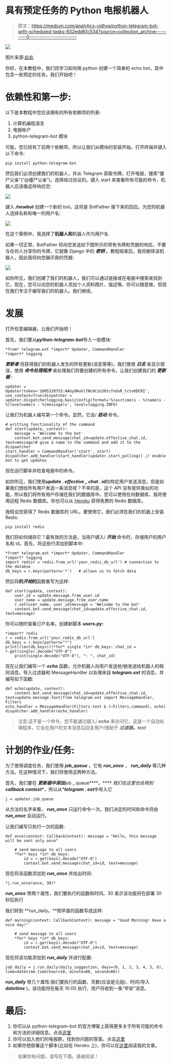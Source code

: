 # 具有预定任务的 Python 电报机器人

> 原文：<https://medium.com/analytics-vidhya/python-telegram-bot-with-scheduled-tasks-932edd61c534?source=collection_archive---------0----------------------->

![](img/9a2af5804bfe50d46293fbbf69023d3c.png)

图片来源:[此处](https://github.com/python-telegram-bot/python-telegram-bot)

你好。在本教程中，我们将学习如何用 python 创建一个简单的 echo bot，其中包含一些预定的任务。我们开始吧！

# 依赖性和第一步:

以下是本教程中您应该拥有的所有依赖项的列表:

1.  计算机编程语言
2.  电报帐户
3.  python-telegram-bot 模块

可能，您已经有了前两个依赖项，所以让我们从模块的安装开始。打开终端并键入以下命令:

```
pip install python-telegram-bot
```

然后我们必须创建我们的机器人，并从 Telegram 获取令牌。打开电报，搜索“僵尸父亲”(“@僵尸父亲”)。选择经过验证的。键入 start 来查看所有可能的命令，机器人应该像这样响应您:

![](img/c4ff4c01467aceeda1c489d2a36d8d0a.png)

键入 ***/newbot*** 创建一个新的 bot。这将是 BotFather 接下来的回应。为您的机器人选择名称和唯一的用户名:

![](img/0ae154babe2491d775d79c37dc198c49.png)

在这个案例中，我选择了**机器人和**机器人作为用户名

如果一切正常，BotFather 将向您发送如下图所示的带有令牌和凭据的响应。不要与任何人分享你的令牌，它就像 Django 中的 ***密钥*** 。教程结束后，我将删除该机器人，因此我将向您展示我的凭据:

![](img/747c61eae6d6c66a0bd78d0fd7553149.png)

如你所见，我们创建了我们的机器人，我们可以通过链接或在电报中搜索来找到它。现在，您可以向您的机器人添加个人资料图片、描述等。你可以随意做，但现在我们专注于编写我们的机器人。我们继续。

# 发展

打开任意编辑器，让我们开始吧！

首先，我们要从***python-telegram-bot***导入一些模块:

```
*from* telegram.ext *import* Updater, CommandHandler
*import* logging
```

***更新者*** 将获得我们的机器人发生的所有更新(消息等等)。我们使用 ***日志*** 来显示错误，使用 ***命令处理程序*** 来处理我们将要创建的所有命令。让我们创建我们的 ***更新器*** :

```
updater = Updater(token='1605329753:AAGy9Hukl7Nc8CzUJ0tcfndxR_tctvKDCRI', use_context=True)dispatcher = updater.dispatcherlogging.basicConfig(format='%(asctime)s - %(name)s - %(levelname)s - %(message)s', level=logging.INFO)
```

让我们为机器人编写第一个命令。显然，它会/ ***启动*** 命令。

```
# writting functionality of the command
def start(update, context):
    message = 'Welcome to the bot'
    context.bot.send_message(chat_id=update.effective_chat.id, text=message)# give a name to the command and add it to the dispaatcher
start_handler = CommandHandler('start', start)
dispatcher.add_handler(start_handler)updater.start_polling() // enable bot to get updates
```

现在运行脚本并检查电报中的命令。

如你所见，我们使用***update . effective _ chat . id***向特定用户发送消息。但是如果我们想给所有用户发送一条消息呢？不幸的是，这个 API 没有提供类似的功能，所以我们将所有用户存储在我们的数据库中。您可以使用任何数据库，我将使用远程 Redis 数据库。你也可以从 [Heroku](https://heroku.com) 获得免费的 Redis 数据库。

我假设您获得了 Redis 数据库的 URL。要使用它，我们必须在我们的机器上安装 Redis:

```
pip install redis
```

我们将如何储存它？最有效的方法是，当用户键入/ ***开始*** 命令时，存储用户的用户名和 id。首先，将这些行添加到脚本中:

```
*from* telegram.ext *import* Updater, CommandHandler
*import* logging
import redisr = redis.from_url('your_redis_db_url') # connection to the databse
db_keys = r.keys(pattern='*')   # allows us to fetch data
```

然后将**的*开始*的**函数重写为这样:

```
def start(update, context):
    user_id = update.message.from_user.id
    user_name = update.message.from_user.name
    r.set(user_name, user_id)message = 'Welcome to the bot'
    context.bot.send_message(chat_id=update.effective_chat.id, text=message)
```

你可以随时查看订户名单。创建新脚本 ***users.py:***

```
*import* redis
r = redis.from_url('your_redis_db_url')
db_keys = r.keys(pattern="*")
print((len(db_keys)))*for* single *in* db_keys: chat_id = r.get(single).decode("UTF-8")
    print(single.decode("UTF-8"), ": ", chat_id)
```

现在让我们编写一个 ***echo*** 函数，允许机器人向用户发送他/她发送给机器人的相同消息。导入过滤器和 MessageHandler 以处理来自 ***telegram.ext*** 的消息，并编写如下函数:

```
def echo(update, context):
    context.bot.send_message(chat_id=update.effective_chat.id, text=update.message.text)from telegram.ext import MessageHandler, Filters
echo_handler = MessageHandler(Filters.text & (~Filters.command), echo)
dispatcher.add_handler(echo_handler)
```

> 注意:这不是一个命令，您不能通过键入/ ***echo*** 来访问它。这是一个自动处理程序，它会在用户的文本消息后回复用户(借助于 ***过滤器。text***

# 计划的作业/任务:

为了使用调度任务，我们使用 ***job_queue*** 。它有 ***run_once*** ， ***run_daily*** 等几种方法。在这种情况下，我们将使用这两种方法。

首先，我们要在 ***更新器中添加***job _ queue****。**** *我们在这里也会用到****callback context****，所以从****telegram . ext***中导入它

```
j = updater.job_queue
```

从方法的名字来看， ***run_once*** 只运行命令一次。我们决定的时间和命令将由 ***run_once*** 自动运行。

让我们编写只执行一次的函数:

```
def once(context: CallbackContext): message = "Hello, this message will be sent only once"

    # send message to all users
    *for* keys *in* db_keys:
        id = r.get(keys).decode("UTF-8")
        context.bot.send_message(chat_id=id, text=message)
```

现在将该函数添加到 ***run_once*** 并给出时间:

```
*j.run_once(once, 30)*
```

***run_once*** 带两个属性，我们要执行的函数和时间。30 表示该功能将在部署 30 秒后执行

我们转到 **run_daily。**把早晨的函数写成这样:

```
def morning(context: CallbackContext): message = "Good Morning! Have a nice day!"

    # send message to all users
    *for* keys *in* db_keys:
        id = r.get(keys).decode("UTF-8")
        context.bot.send_message(chat_id=id, text=message)
```

现在将该功能添加到 ***run_daily*** 并进行配置:

```
job_daily = j.run_daily(daily_suggestion, days=(0, 1, 2, 3, 4, 5, 6), time=datetime.time(hour=10, minute=00, second=00))
```

***run_daily*** 带几个属性:我们要执行的函数、天数(应该是元组)、时间(导入 ***datetime*** )。该功能将在每天 10:00 执行，用户将收到一条“早安”消息。

# 最后:

1.  你可以从 python-telegram-bot 的官方博客上获得更多关于所有可能的命令和方法的详细信息。点击[这里](https://python-telegram-bot.readthedocs.io/en/stable/)
2.  你可以加入他们的电报群，找到你问题的答案。点击[这里](https://web.telegram.org/#/im?p=@pythontelegrambotgroup)
3.  如果你想部署这个脚本(比如在 Heroku 上)，你可以在[这里](https://thesaintraphael.medium.com/hosting-python-script-on-heroku-b5eb4dc28606)阅读我的文章。

> 如果你有问题，请写在下面。感谢阅读！